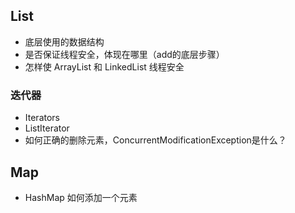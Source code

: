 ## List
* 底层使用的数据结构
* 是否保证线程安全，体现在哪里（add的底层步骤）
* 怎样使 ArrayList 和 LinkedList 线程安全 

### 迭代器
* Iterators
* ListIterator
* 如何正确的删除元素，ConcurrentModificationException是什么？

## Map
* HashMap 如何添加一个元素
